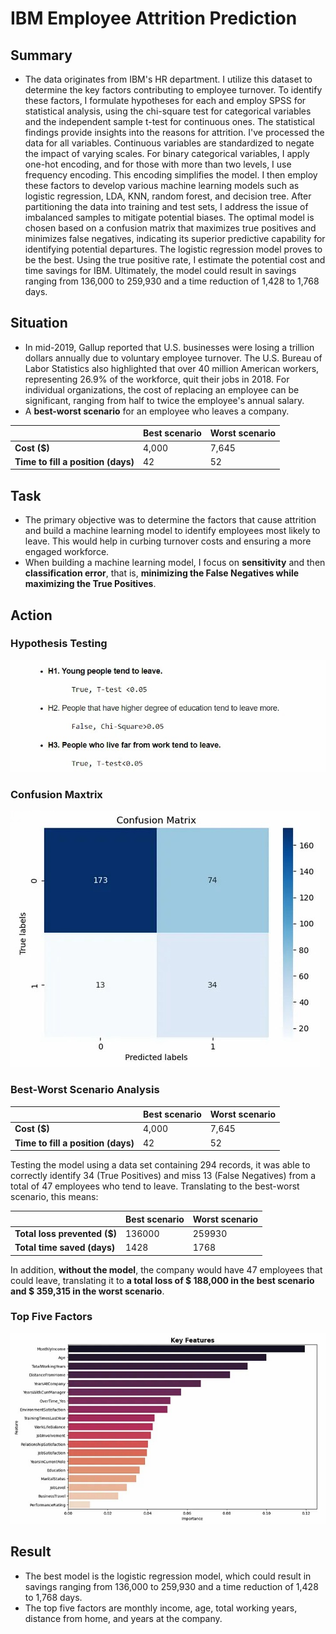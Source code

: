 # IBM Employee Attrition Prediction

## Summary
* The data originates from IBM's HR department. I utilize this dataset to determine the key factors contributing to employee turnover. To identify these factors, I formulate hypotheses for each and employ SPSS for statistical analysis, using the chi-square test for categorical variables and the independent sample t-test for continuous ones. The statistical findings provide insights into the reasons for attrition. I've processed the data for all variables. Continuous variables are standardized to negate the impact of varying scales. For binary categorical variables, I apply one-hot encoding, and for those with more than two levels, I use frequency encoding. This encoding simplifies the model. I then employ these factors to develop various machine learning models such as logistic regression, LDA, KNN, random forest, and decision tree. After partitioning the data into training and test sets, I  address the issue of imbalanced samples to mitigate potential biases. The optimal model is chosen based on a confusion matrix that maximizes true positives and minimizes false negatives, indicating its superior predictive capability for identifying potential departures. The logistic regression model proves to be the best. Using the true positive rate, I estimate the potential cost and time savings for IBM. Ultimately, the model could result in savings ranging from 136,000 to 259,930 and a time reduction of 1,428 to 1,768 days.

## Situation
* In mid-2019, Gallup reported that U.S. businesses were losing a trillion dollars annually due to voluntary employee turnover. The U.S. Bureau of Labor Statistics also highlighted that over 40 million American workers, representing 26.9% of the workforce, quit their jobs in 2018. For individual organizations, the cost of replacing an employee can be significant, ranging from half to twice the employee's annual salary.
* A **best-worst scenario** for an employee who leaves a company.

|                                  | Best scenario | Worst scenario |
|----------------------------------|---------------|----------------|
| **Cost \($\)**                       | 4,000          | 7,645           |
| **Time to fill a position \(days\)** | 42            | 52             |

## Task
* The primary objective was to determine the factors that cause attrition and build a machine learning model to identify employees most likely to leave. This would help in curbing turnover costs and ensuring a more engaged workforce.
* When building a machine learning model, I focus on **sensitivity** and then **classification error**, that is, **minimizing the False Negatives while maximizing the True Positives**.

## Action
### Hypothesis Testing <BR>
![](https://github.com/KunLinTsai24/IBM-Employee-Attrition-Prediction/blob/main/img/Hypothesis.jpg)

### Confusion Maxtrix <BR>
![](https://github.com/KunLinTsai24/IBM-Employee-Attrition-Prediction/blob/main/img/Confusion%20Matrix.png)

### Best-Worst Scenario Analysis <BR>

|                                  | Best scenario | Worst scenario |
|----------------------------------|---------------|----------------|
| **Cost \($\)**                   | 4,000         | 7,645          |
| **Time to fill a position \(days\)** | 42        | 52             |

Testing the model using a data set containing 294 records, it was able to correctly identify 34 (True Positives) and miss 13 (False Negatives) from a total of 47 employees who tend to leave. Translating to the best-worst scenario, this means:

|                                  | Best scenario | Worst scenario |
|----------------------------------|---------------|----------------|
| **Total loss prevented \($\)**   | 136000        | 259930         |
| **Total time saved \(days\)**    | 1428          | 1768           |


In addition, **without the model**, the company would have 47 employees that could leave, translating it to **a total loss of \$ 188,000 in the best scenario and \$ 359,315 in the worst scenario**.

### Top Five Factors
![](https://github.com/KunLinTsai24/IBM-Employee-Attrition-Prediction/blob/main/img/Top%20Five%20Factors.jpg)


## Result
* The best model is the logistic regression model, which could result in savings ranging from 136,000 to 259,930 and a time reduction of 1,428 to 1,768 days.
* The top five factors are monthly income, age, total working years, distance from home, and years at the company.
